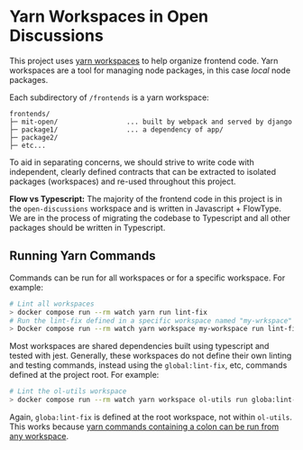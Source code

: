 # Yarn Workspaces in Open Discussions

This project uses [yarn workspaces](https://yarnpkg.com/features/workspaces) to help organize frontend code. Yarn workspaces are a tool for managing node packages, in this case *local* node packages.

Each subdirectory of `/frontends` is a yarn workspace:
```
frontends/
├─ mit-open/                 ... built by webpack and served by django
├─ package1/                 ... a dependency of app/
├─ package2/
├─ etc...  
```
To aid in separating concerns, we should strive to write code with independent, clearly defined contracts that can be extracted to isolated packages (workspaces) and re-used throughout this project.

**Flow vs Typescript:** The majority of the frontend code in this project is in the `open-discussions` workspace and is written in Javascript + FlowType. We are in the process of migrating the codebase to Typescript and all other packages should be written in Typescript.


## Running Yarn Commands
Commands can be run for all workspaces or for a specific workspace. For example:
```bash
# Lint all workspaces
> docker compose run --rm watch yarn run lint-fix
# Run the lint-fix defined in a specific workspace named "my-wrkspace"
> Docker compose run --rm watch yarn workspace my-workspace run lint-fix
```

Most workspaces are shared dependencies built using typescript and tested with jest. Generally, these workspaces do not define their own linting and testing commands, instead using the `global:lint-fix`, etc, commands defined at the project root. For example:
```bash
# Lint the ol-utils workspace
> docker compose run --rm watch yarn workspace ol-utils run globa:lint-fix
```
Again, `globa:lint-fix` is defined at the root workspace, not within `ol-utils`. This works because [yarn commands containing a colon can be run from any workspace](https://yarnpkg.com/getting-started/qa#how-to-share-scripts-between-workspaces). 
